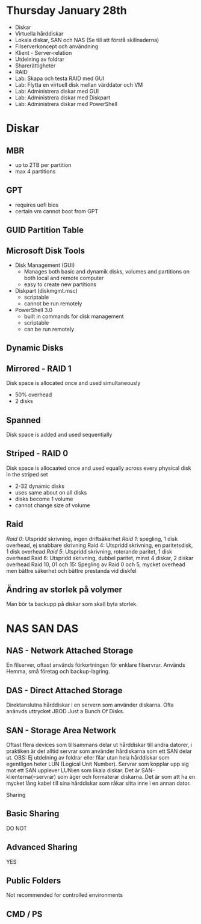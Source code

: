 # Thursday January 28th

* Diskar
* Virtuella hårddiskar
* Lokala diskar, SAN och NAS (Se till att förstå skillnaderna)
* Filserverkoncept och användning
* Klient - Server-relation
* Utdelning av foldrar
* Sharerättigheter
* RAID
* Lab: Skapa och testa RAID med GUI
* Lab: Flytta en virtuell disk mellan värddator och VM
* Lab: Administrera diskar med GUI
* Lab: Administrera diskar med Diskpart
* Lab: Administrera diskar med PowerShell

<!-- begin -->

# Diskar

## MBR
- up to 2TB per partition
- max 4 partitions

## GPT
- requires uefi bios
- certain vm cannot boot from GPT

## GUID Partition Table

## Microsoft Disk Tools
- Disk Management (GUI)
  - Manages both basic and dynamik disks, volumes and partitions on both local and remote computer
  - easy to create new partitions
- Diskpart (diskmgmt.msc)
  - scriptable
  - cannot be run remotely
- PowerShell 3.0
  - built in commands for disk management
  - scriptable
  - can be run remotely


## Dynamic Disks

## Mirrored - RAID 1
Disk space is allocated once and used simultaneously
- 50% overhead
- 2 disks
## Spanned
Disk space is added and used sequentially
## Striped - RAID 0
Disk space is allocaated once and used equally across every physical disk in the striped set
- 2-32 dynamic disks
- uses same about on all disks
- disks become 1 volume
- cannot change size of volume

## Raid
*Raid 0*: Utspridd skrivning, ingen driftsäkerhet
*Raid 1*: spegling, 1 disk overhead, ej snabbare skrivning
Raid 4: Utspridd skrivning, en paritetsdisk, 1 disk overhead
*Raid 5*: Utspridd skrivning, roterande paritet, 1 disk overhead
Raid 6: Utspridd skrivning, dubbel paritet, minst 4 diskar, 2 diskar overhead
Raid 10, 01 och 15: Spegling av Raid 0 och 5, mycket overhead men bättre säkerhet och bättre prestanda vid diskfel


## Ändring av storlek på volymer
Man bör ta backupp på diskar som skall byta storlek.


# NAS SAN DAS

## NAS - Network Attached Storage
En filserver, oftast används förkortningen för enklare filservrar.
Används Hemma, små företag och backup-lagring.

## DAS - Direct Attached Storage
Direktanslutna hårddiskar i en servern som använder diskarna.
Ofta anänvds uttrycket JBOD Just a Bunch Of Disks.

## SAN - Storage Area Network
Oftast flera devices som tillsammans delar ut hårddiskar till andra datorer,
i praktiken är det alltid servrar som använder hårdiskarna som ett SAN delar ut.
OBS: Ej utdelning av foldrar eller filar utan hela hårddiskar som egentligen heter 
LUN (Logical Unit Number).
Servrar som kopplar upp sig mot ett SAN upplever LUN:en som likala diskar.
Det är SAN-klienterna(=servrar) som äger och formaterar diskarna.
Det är som att ha en mycket lång kabel till sina hårddiskar som råkar sitta inne i en annan dator.


Sharing
## Basic Sharing
DO NOT
## Advanced Sharing
YES
## Public Folders
Not recommended for controlled environments
## CMD / PS